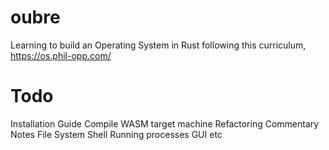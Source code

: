 # oubre
Learning to build an Operating System in Rust following this curriculum, https://os.phil-opp.com/



# Todo
 Installation Guide
 Compile WASM target machine
 Refactoring 
 Commentary Notes 
 File System
 Shell
 Running processes
 GUI
 etc
